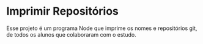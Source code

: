 # Imprimir Repositórios

Esse projeto é um programa Node que imprime os nomes e repositórios git, de todos os alunos que colaboraram com o estudo.